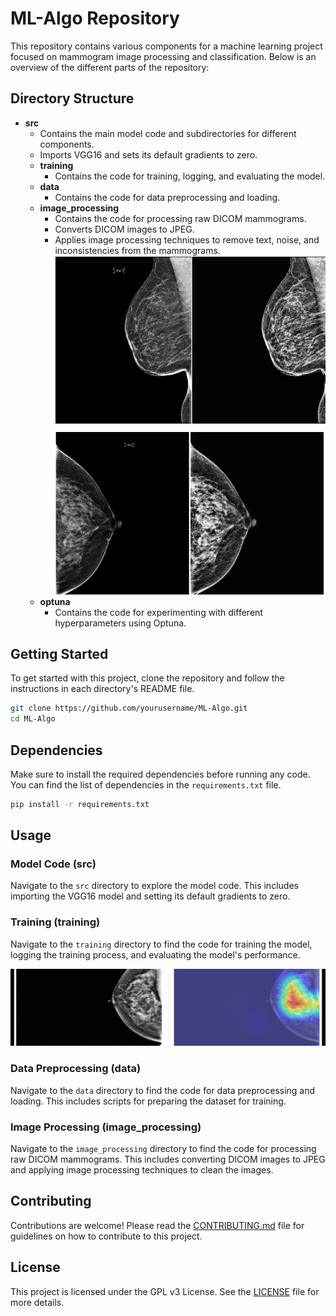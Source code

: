 # ML-Algo Repository

This repository contains various components for a machine learning project focused on mammogram image processing and classification. Below is an overview of the different parts of the repository:

## Directory Structure

- **src**
    - Contains the main model code and subdirectories for different components.
    - Imports VGG16 and sets its default gradients to zero.
    - **training**
        - Contains the code for training, logging, and evaluating the model.
    - **data**
        - Contains the code for data preprocessing and loading.
    - **image_processing**
        - Contains the code for processing raw DICOM mammograms.
        - Converts DICOM images to JPEG.
        - Applies image processing techniques to remove text, noise, and inconsistencies from the mammograms.
        ![alt text](<src/dicom_to_jpeg/Screenshot 2025-01-01 145223.png>)
        ![alt text](<src/dicom_to_jpeg/Screenshot 2025-01-01 145334.png>)
    - **optuna**
        - Contains the code for experimenting with different hyperparameters using Optuna.

## Getting Started

To get started with this project, clone the repository and follow the instructions in each directory's README file.

```bash
git clone https://github.com/yourusername/ML-Algo.git
cd ML-Algo
```

## Dependencies

Make sure to install the required dependencies before running any code. You can find the list of dependencies in the `requirements.txt` file.

```bash
pip install -r requirements.txt
```

## Usage

### Model Code (src)

Navigate to the `src` directory to explore the model code. This includes importing the VGG16 model and setting its default gradients to zero.

### Training (training)

Navigate to the `training` directory to find the code for training the model, logging the training process, and evaluating the model's performance.

![alt text](src/training/Selection_186.png)

### Data Preprocessing (data)

Navigate to the `data` directory to find the code for data preprocessing and loading. This includes scripts for preparing the dataset for training.

### Image Processing (image_processing)

Navigate to the `image_processing` directory to find the code for processing raw DICOM mammograms. This includes converting DICOM images to JPEG and applying image processing techniques to clean the images.


## Contributing

Contributions are welcome! Please read the [CONTRIBUTING.md](CONTRIBUTING.md) file for guidelines on how to contribute to this project.

## License

This project is licensed under the GPL v3 License. See the [LICENSE](LICENSE) file for more details.
